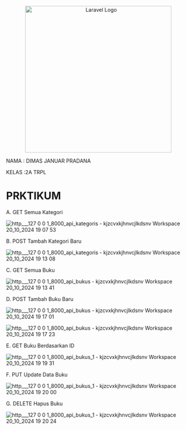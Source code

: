 <p align="center"><a href="https://laravel.com" target="_blank"><img src="https://raw.githubusercontent.com/laravel/art/master/logo-lockup/5%20SVG/2%20CMYK/1%20Full%20Color/laravel-logolockup-cmyk-red.svg" width="400" alt="Laravel Logo"></a></p>

NAMA    : DIMAS JANUAR PRADANA

KELAS   :2A TRPL

# PRKTIKUM
A.	GET Semua Kategori

![http___127 0 0 1_8000_api_kategoris - kjzcvxkjhnvcjlkdsnv Workspace 20_10_2024 19 07 53](https://github.com/user-attachments/assets/678fbeb9-866f-4c21-b096-77fc65b5cc08)

B.	POST Tambah Kategori Baru

![http___127 0 0 1_8000_api_kategoris - kjzcvxkjhnvcjlkdsnv Workspace 20_10_2024 19 13 08](https://github.com/user-attachments/assets/90a6a6b3-d5bc-4ab9-8d4f-25adcd1b7e53)

C.	GET Semua Buku

![http___127 0 0 1_8000_api_bukus - kjzcvxkjhnvcjlkdsnv Workspace 20_10_2024 19 13 41](https://github.com/user-attachments/assets/87fc92ed-bf70-4d85-81ee-e1951c54c779)

D.	POST Tambah Buku Baru

![http___127 0 0 1_8000_api_bukus - kjzcvxkjhnvcjlkdsnv Workspace 20_10_2024 19 17 01](https://github.com/user-attachments/assets/c5e9ad98-26b2-4586-a2d3-773887e8f750)

![http___127 0 0 1_8000_api_bukus - kjzcvxkjhnvcjlkdsnv Workspace 20_10_2024 19 17 23](https://github.com/user-attachments/assets/e08b672e-b522-4331-a0d0-86b408c94a8b)

E.	GET Buku Berdasarkan ID

![http___127 0 0 1_8000_api_bukus_1 - kjzcvxkjhnvcjlkdsnv Workspace 20_10_2024 19 19 31](https://github.com/user-attachments/assets/6fdadf98-c994-4898-bf0c-5fda2699a175)

F.	PUT Update Data Buku

![http___127 0 0 1_8000_api_bukus_1 - kjzcvxkjhnvcjlkdsnv Workspace 20_10_2024 19 20 00](https://github.com/user-attachments/assets/4a856162-f74e-46a3-9301-0986130eb999)

G.	DELETE Hapus Buku

![http___127 0 0 1_8000_api_bukus_1 - kjzcvxkjhnvcjlkdsnv Workspace 20_10_2024 19 20 24](https://github.com/user-attachments/assets/79240c35-cdb4-4da8-a94e-0261dea9b791)







